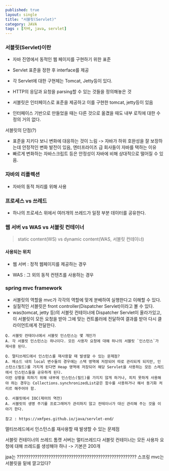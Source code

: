 ```yaml
---
published: true
layout: single
title: "서블릿(Servlet)"
category: JAVA
tags : [자바, java, servlet]
---
```


### 서블릿(Servlet)이란

- 자바 진영에서 동적인 웹 페이지를 구현하기 위한 표준
- Servlet 표준을 정한 후 interface를 제공
- 각 Servlet에 대한 구현체는 Tomcat, Jetty등이 있다.

- HTTP의 응답과 요청을 parsing할 수 있는 것들을 정의해놓은 것
- 서블릿은 인터페이스로 표준을 제공하고 이를 구현한 tomcat, jetty등이 있음
- 인터페이스 기반으로 만들었을 때는 다른 것으로 옮겼을 때도 내부 로직에 대한 수정의 거의 없다.

서블릿의 단점(?)
- 표준을 지키다 보니 변화에 대응하는 것이 느림
   -> 자바가 하위 호완성을 잘 보장하는데 안정적인 변화 발전이 있음, 엔터프라이즈 급 회사들이 자바를 택하는 이유
- 빠르게 변화하는 자바스크립트 등은 안정성이 자바에 비해 상대적으로 떨어질 수 있음.


### 자바의 리플렉션

- 자바의 동적 처리를 위해 사용

### 프로세스 vs 쓰레드

- 하나의 프로세스 위에서 여러개의 쓰레드가 일정 부분 데이터를 공유한다.

### 웹 서버 vs WAS vs 서블릿 컨테이너

> static content(WS) vs dynamic content(WAS, 서블릿 컨테이너)

#### 사용되는 위치

- 웹 서버 : 정적 웹페이지를 제공하는 경우

- WAS : 그 외의 동적 컨텐츠를 사용하는 경우



### spring mvc framework
- 서블릿의 역할을 mvc가 각각의 역할에 맞게 분배하여 실행한다고 이해할 수 있다.
- 실질적인 서블릿은 front controller(Dispatcher Servlet)이라고 볼 수 있다.
- was(tomcat, jetty 등)의 서블릿 컨테이너에 Dispatcher Servlet이 올라가있고, 이 서블릿이 모든 요청을 받아 그에 맞는 컨트롤러에 전달하여 결과를 받아 다시 클라이언트에게 전달한다.


```
Q. 서블릿 컨테이너에서 서블릿 인스턴스는 몇 개인가
A. 각 서블릿 인스턴스는 하나이다. 모든 사용자 요청에 대해 하나의 서블릿 `인스턴스`가 재사용 된다.

Q. 멀티쓰레드에서 인스턴스를 재사용할 때 발생할 수 있는 문제점?
A. 메소드 내의 local 변수들의 경우에는 스택 영역에 저장되어 따로 관리되게 되지만, 인스턴스(필드)를 가지게 된다면 Heap 영역에 저장되어 해당 Servlet을 사용하는 모든 스레드에서 인스턴스들을 공유하게 된다.
이런 상황을 피하기 위해 내부에 인스턴스(필드)를 가지지 않게 하거나, 피치 못하게 사용해야 하는 경우는 Collections.synchronizedList같은 함수를 사용하거나 해서 동기화 처리르 해주어야 함.

Q. 서블릿에서 IOC(제어의 역전)
A. 서블릿의 생명 주기를 프로그래머가 관리하지 않고 컨테이너가 대신 관리해 주는 것을 이야기 한다.

참고 : https://xmfpes.github.io/java/servlet-end/
```

멀티쓰레드에서 인스턴스를 재사용할 때 발생할 수 있는 문제점

서블릿 컨테이너의 쓰레드
 톰캣 서버는 멀티쓰레드다 서블릿 컨테이너는 모든 사용자 요청에 대해 쓰레드를 생성해야 하나 -> 기본은 200개


jpa는 ?????????????????????????????????????????????????????
스프링 mvc는 서블릿을 밑에 깔고있다?